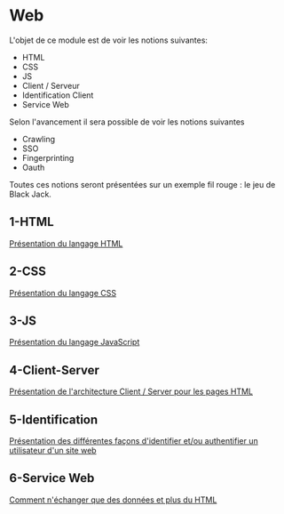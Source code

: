 # Web 

L'objet de ce module est de voir les notions suivantes:
* HTML
* CSS
* JS
* Client / Serveur 
* Identification Client
* Service Web

Selon l'avancement il sera possible de voir les notions suivantes
* Crawling
* SSO
* Fingerprinting
* Oauth

Toutes ces notions seront présentées sur un exemple fil rouge : le jeu de Black Jack.

## 1-HTML

[Présentation du langage HTML](./1-HTML)

## 2-CSS

[Présentation du langage CSS](./2-CSS)


## 3-JS

[Présentation du langage JavaScript](./3-JS)


## 4-Client-Server

[Présentation de l'architecture Client / Server pour les pages HTML](./4-Client-Server)

## 5-Identification

[Présentation des différentes façons d'identifier et/ou authentifier un utilisateur d'un site web](./5-Identification)

## 6-Service Web

[Comment n'échanger que des données et plus du HTML](./6-Service-Web)
